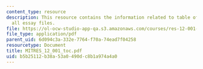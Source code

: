 ```yaml
---
content_type: resource
description: This resource contains the information related to table of contents for
  all essay files.
file: https://ol-ocw-studio-app-qa.s3.amazonaws.com/courses/res-12-001-topics-in-fluid-dynamics-spring-2010/b5b25112b38a53a0490dc8b1a974a4a0_MITRES_12_001_toc.pdf
file_type: application/pdf
parent_uid: 6d094c3a-332e-7764-f70a-74ead7f04258
resourcetype: Document
title: MITRES_12_001_toc.pdf
uid: b5b25112-b38a-53a0-490d-c8b1a974a4a0
---
```

